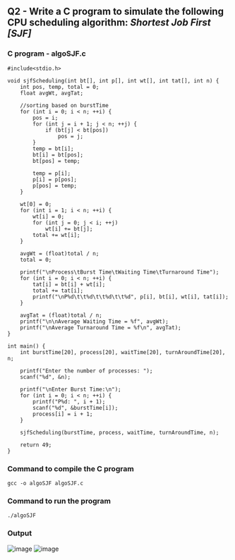 ## Q2 - Write a C program to simulate the following CPU scheduling algorithm: *Shortest Job First [SJF]*

### C program - **algoSJF.c**
```
#include<stdio.h>

void sjfScheduling(int bt[], int p[], int wt[], int tat[], int n) {
    int pos, temp, total = 0;
    float avgWt, avgTat;

    //sorting based on burstTime
    for (int i = 0; i < n; ++i) {
        pos = i;
        for (int j = i + 1; j < n; ++j) {
            if (bt[j] < bt[pos])
                pos = j;
        }
        temp = bt[i];
        bt[i] = bt[pos];
        bt[pos] = temp;

        temp = p[i];
        p[i] = p[pos];
        p[pos] = temp;
    }

    wt[0] = 0;
    for (int i = 1; i < n; ++i) {
        wt[i] = 0;
        for (int j = 0; j < i; ++j)
            wt[i] += bt[j];
        total += wt[i];
    }

    avgWt = (float)total / n;
    total = 0;

    printf("\nProcess\tBurst Time\tWaiting Time\tTurnaround Time");
    for (int i = 0; i < n; ++i) {
        tat[i] = bt[i] + wt[i];
        total += tat[i];
        printf("\nP%d\t\t%d\t\t%d\t\t%d", p[i], bt[i], wt[i], tat[i]);
    }

    avgTat = (float)total / n;
    printf("\n\nAverage Waiting Time = %f", avgWt);
    printf("\nAverage Turnaround Time = %f\n", avgTat);
}

int main() {
    int burstTime[20], process[20], waitTime[20], turnAroundTime[20], n;

    printf("Enter the number of processes: ");
    scanf("%d", &n);

    printf("\nEnter Burst Time:\n");
    for (int i = 0; i < n; ++i) {
        printf("P%d: ", i + 1);
        scanf("%d", &burstTime[i]);
        process[i] = i + 1;
    }

    sjfScheduling(burstTime, process, waitTime, turnAroundTime, n);

    return 49;
}
```

### Command to compile the C program
```
gcc -o algoSJF algoSJF.c
```

### Command to run the program
```
./algoSJF 
```

### Output
![image](https://github.com/shrudex/DSE/assets/91502997/791d8c6b-ca07-46ef-bcc8-d2e041dbcc4d)
![image](https://github.com/shrudex/DSE/assets/91502997/6c7f24d3-11a1-42f9-a9a3-7c73fafb5f85)

